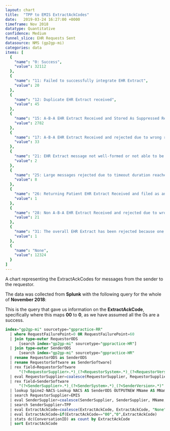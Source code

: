 ```yaml
---
layout: chart
title:  "TPP to EMIS ExtractAckCodes"
date:   2019-03-24 16:27:00 +0000
timeframe: Nov 2018
datatype: Quantitative
confidence: Medium
funnel_slice: EHR Requests Sent
datasource: NMS (gp2gp-mi)
categories: data
items: [
  {
    "name": "0: Success",
    "value": 32112
  },
  {
    "name": "11: Failed to successfully integrate EHR Extract",
    "value": 20
  },
  {
    "name": "12: Duplicate EHR Extract received",
    "value": 45
  },
  {
    "name": "15: A-B-A EHR Extract Received and Stored As Suppressed Record",
    "value": 2782
  },
  {
    "name": "17: A-B-A EHR Extract Received and rejected due to wrong record or wrong patient",
    "value": 33
  },
  {
    "name": "21: EHR Extract message not well-formed or not able to be processed",
    "value": 2
  },
  {
    "name": "25: Large messages rejected due to timeout duration reached of overall transfer",
    "value": 8
  },
  {
    "name": "26: Returning Patient EHR Extract Received and filed as an attachment",
    "value": 1
  },
  {
    "name": "28: Non A-B-A EHR Extract Received and rejected due to wrong record or wrong patient",
    "value": 21
  },
  {
    "name": "31: The overall EHR Extract has been rejected because one or more attachments via Large Messages were not received",
    "value": 1
  },
  {
    "name": "None",
    "value": 12324
  }
]
---
```

A chart representing the ExtractAckCodes for messages from the sender to the requestor.

The data was collected from **Splunk** with the following query for the whole of **November 2018**:

This is the query that gave us information on the **ExtractAckCode**, specifically where this maps **00** to **0**, as we have assumed all the 0s are a success.
```sql
index="gp2gp-mi" sourcetype="gppractice-RR"     
  | where RequestFailurePoint=0 OR RequestFailurePoint=60      
  | join type=outer RequestorODS
      [search index="gp2gp-mi" sourcetype="gppractice-HR"]      
  | join type=outer SenderODS          
      [search index="gp2gp-mi" sourcetype="gppractice-HR"            
  | rename RequestorODS as SenderODS            
  | rename RequestorSoftware as SenderSoftware]     
  | rex field=RequestorSoftware        
      "(?<RequestorSupplier>.*)_(?<RequestorSystem>.*)_(?<RequestorVersion>.*)"     
  | eval RequestorSupplier=coalesce(RequestorSupplier, RequestorSupplier, "Unknown")     
  | rex field=SenderSoftware        
      "(?<SenderSupplier>.*)_(?<SenderSystem>.*)_(?<SenderVersion>.*)"     
  | lookup Spine2-NACS-Lookup NACS AS SenderODS OUTPUTNEW MName AS MName     
  | search RequestorSupplier=EMIS 
  | eval SenderSupplier=coalesce(SenderSupplier, SenderSupplier, MName, MName, "Unknown")     
  | search SenderSupplier=TPP 
  | eval ExtractAckCode=coalesce(ExtractAckCode, ExtractAckCode, "None")
  | eval ExtractAckCode=if(ExtractAckCode=="00","0",ExtractAckCode)
  | stats dc(ConversationID) as count by ExtractAckCode 
  | sort ExtractAckCode
```
